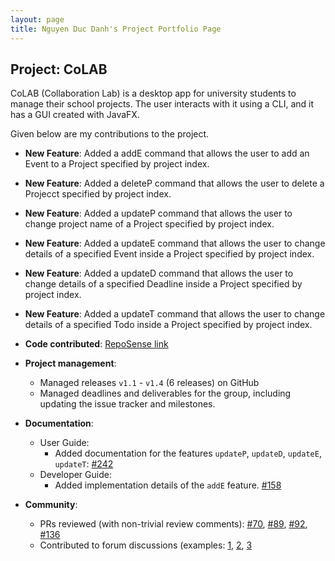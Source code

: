 ```yaml
---
layout: page
title: Nguyen Duc Danh's Project Portfolio Page
---
```


## Project: CoLAB

CoLAB (Collaboration Lab) is a desktop app for university students to manage their school projects. The user interacts with it using a CLI, and it has a GUI created with JavaFX.

Given below are my contributions to the project.

* **New Feature**: Added a addE command that allows the user to add an Event to a Project specified by project index.

* **New Feature**: Added a deleteP command that allows the user to delete a Projecct specified by project index.

* **New Feature**: Added a updateP command that allows the user to change project name of a Project specified by project index.

* **New Feature**: Added a updateE command that allows the user to change details of a specified Event inside a Project specified by project index.

* **New Feature**: Added a updateD command that allows the user to change details of a specified Deadline inside a Project specified by project index.

* **New Feature**: Added a updateT command that allows the user to change details of a specified Todo inside a Project specified by project index.

* **Code contributed**: [RepoSense link](https://nus-cs2103-ay2021s2.github.io/tp-dashboard/?search=eriksen2411&sort=groupTitle&sortWithin=title&timeframe=commit&mergegroup=&groupSelect=groupByRepos&breakdown=false&since=2021-02-19&tabOpen=true&tabType=authorship&tabAuthor=Eriksen2411&tabRepo=AY2021S2-CS2103T-T11-2%2Ftp%5Bmaster%5D&authorshipIsMergeGroup=false&authorshipFileTypes=docs~functional-code~test-code&authorshipIsBinaryFileTypeChecked=false)

* **Project management**:
  * Managed releases `v1.1` - `v1.4` (6 releases) on GitHub
  * Managed deadlines and deliverables for the group, including updating the issue tracker and milestones.

* **Documentation**:
  * User Guide:
    * Added documentation for the features `updateP`, `updateD`, `updateE`, `updateT`: [\#242](https://github.com/AY2021S2-CS2103T-T11-2/tp/pull/242)
  * Developer Guide:
    * Added implementation details of the `addE` feature. [\#158](https://github.com/AY2021S2-CS2103T-T11-2/tp/pull/158)

* **Community**:
  * PRs reviewed (with non-trivial review comments): [\#70](https://github.com/AY2021S2-CS2103T-T11-2/tp/pull/70#discussion_r592522775), [\#89](https://github.com/AY2021S2-CS2103T-T11-2/tp/pull/89#discussion_r594836780), [\#92](https://github.com/AY2021S2-CS2103T-T11-2/tp/pull/92#discussion_r593797414), [\#136](https://github.com/AY2021S2-CS2103T-T11-2/tp/pull/136#discussion_r600474816)
  * Contributed to forum discussions (examples: [1](https://github.com/nus-cs2103-AY2021S2/forum/issues/23), [2](https://github.com/nus-cs2103-AY2021S2/forum/issues/260), [3](https://github.com/nus-cs2103-AY2021S2/forum/issues/108)
